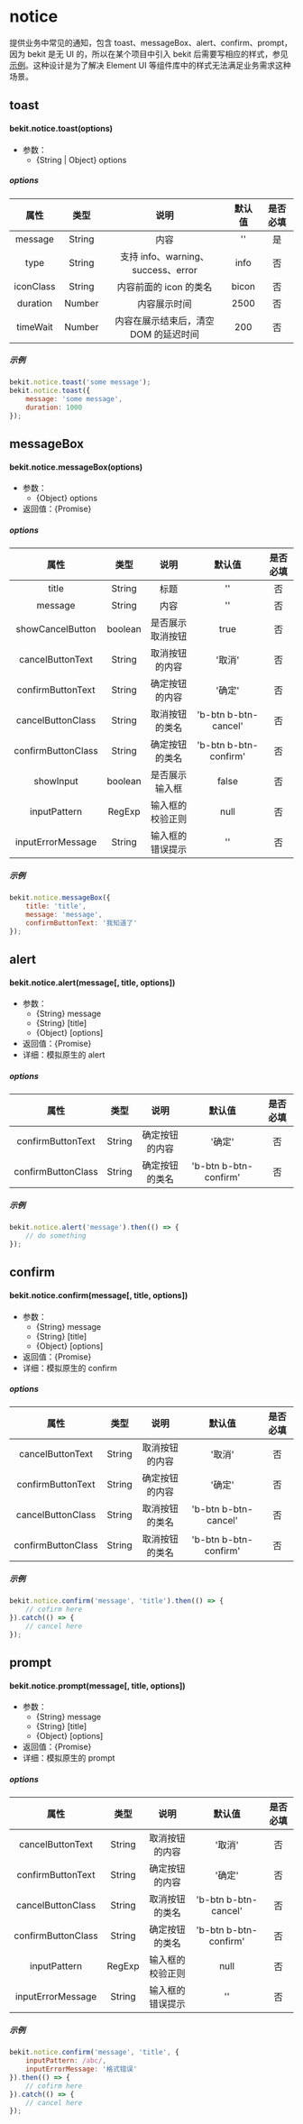 # notice
提供业务中常见的通知，包含 toast、messageBox、alert、confirm、prompt，因为 bekit 是无 UI 的，所以在某个项目中引入 bekit 后需要写相应的样式，参见 [示例](https://github.com/ethercap/bekit/blob/master/examples/src/example.less)。这种设计是为了解决 Element UI 等组件库中的样式无法满足业务需求这种场景。

## toast
#### bekit.notice.toast(options)
- 参数：
  - {String | Object} options
##### options
|属性|类型|说明|默认值|是否必填|
|:---:|:---:|:---:|:---:|:---:|
|message|String|内容|''|是|
|type|String|支持 info、warning、success、error|info|否|
|iconClass|String|内容前面的 icon 的类名|bicon|否|
|duration|Number|内容展示时间|2500|否|
|timeWait|Number|内容在展示结束后，清空 DOM 的延迟时间|200|否|
##### 示例
```javascript
bekit.notice.toast('some message');
bekit.notice.toast({
    message: 'some message',
    duration: 1000
});
```

## messageBox
#### bekit.notice.messageBox(options)
- 参数：
  - {Object} options
- 返回值：{Promise}
##### options
|属性|类型|说明|默认值|是否必填|
|:---:|:---:|:---:|:---:|:---:|
|title|String|标题|''|否|
|message|String|内容|''|否|
|showCancelButton|boolean|是否展示取消按钮|true|否|
|cancelButtonText|String|取消按钮的内容|'取消'|否
|confirmButtonText|String|确定按钮的内容|'确定'|否
|cancelButtonClass|String|取消按钮的类名|'b-btn b-btn-cancel'|否
|confirmButtonClass|String|确定按钮的类名|'b-btn b-btn-confirm'|否
|showInput|boolean|是否展示输入框|false|否
|inputPattern|RegExp|输入框的校验正则|null|否
|inputErrorMessage|String|输入框的错误提示|''|否
##### 示例
```javascript
bekit.notice.messageBox({
    title: 'title',
    message: 'message',
    confirmButtonText: '我知道了'
});
```

## alert
#### bekit.notice.alert(message[, title, options])
- 参数：
  - {String} message
  - {String} [title]
  - {Object} [options]
- 返回值：{Promise}
- 详细：模拟原生的 alert
##### options
|属性|类型|说明|默认值|是否必填|
|:---:|:---:|:---:|:---:|:---:|
|confirmButtonText|String|确定按钮的内容|'确定'|否
|confirmButtonClass|String|确定按钮的类名|'b-btn b-btn-confirm'|否
##### 示例
```javascript
bekit.notice.alert('message').then(() => {
    // do something
});
```

## confirm
#### bekit.notice.confirm(message[, title, options])
- 参数：
  - {String} message
  - {String} [title]
  - {Object} [options]
- 返回值：{Promise}
- 详细：模拟原生的 confirm
##### options
|属性|类型|说明|默认值|是否必填|
|:---:|:---:|:---:|:---:|:---:|
|cancelButtonText|String|取消按钮的内容|'取消'|否
|confirmButtonText|String|确定按钮的内容|'确定'|否
|cancelButtonClass|String|取消按钮的类名|'b-btn b-btn-cancel'|否
|confirmButtonClass|String|取消按钮的类名|'b-btn b-btn-confirm'|否
##### 示例
```javascript
bekit.notice.confirm('message', 'title').then(() => {
    // cofirm here
}).catch(() => {
    // cancel here
});
```

## prompt
#### bekit.notice.prompt(message[, title, options])
- 参数：
  - {String} message
  - {String} [title]
  - {Object} [options]
- 返回值：{Promise}
- 详细：模拟原生的 prompt
##### options
|属性|类型|说明|默认值|是否必填|
|:---:|:---:|:---:|:---:|:---:|
|cancelButtonText|String|取消按钮的内容|'取消'|否
|confirmButtonText|String|确定按钮的内容|'确定'|否
|cancelButtonClass|String|取消按钮的类名|'b-btn b-btn-cancel'|否
|confirmButtonClass|String|确定按钮的类名|'b-btn b-btn-confirm'|否
|inputPattern|RegExp|输入框的校验正则|null|否
|inputErrorMessage|String|输入框的错误提示|''|否
##### 示例
```javascript
bekit.notice.confirm('message', 'title', {
    inputPattern: /abc/,
    inputErrorMessage: '格式错误'
}).then(() => {
    // cofirm here
}).catch(() => {
    // cancel here
});
```
